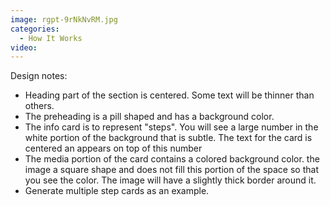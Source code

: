 ```yaml
---
image: rgpt-9rNkNvRM.jpg
categories:
  - How It Works
video:
---
```

Design notes:
* Heading part of the section is centered. Some text will be thinner than others. 
* The preheading is a pill shaped and has a background color.
* The info card is to represent "steps". You will see a large number in the white portion of the background that is subtle. The text for the card is centered an appears on top of this number
* The media portion of the card contains a colored background color. the image a square shape and does not fill this portion of the space so that you see the color. The image will have a slightly thick border around it.
* Generate multiple step cards as an example.